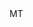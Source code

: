 <?xml version="1.0" encoding="UTF-8"?>
<CustomMetadata xmlns="http://soap.sforce.com/2006/04/metadata">
    <label>MT</label>
</CustomMetadata>
